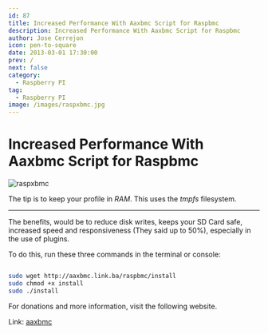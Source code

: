 ```yaml
---
id: 87
title: Increased Performance With Aaxbmc Script for Raspbmc
description: Increased Performance With Aaxbmc Script for Raspbmc
author: Jose Cerrejon
icon: pen-to-square
date: 2013-03-01 17:30:00
prev: /
next: false
category:
  - Raspberry PI
tag:
  - Raspberry PI
image: /images/raspxbmc.jpg
---
```


# Increased Performance With Aaxbmc Script for Raspbmc

![raspxbmc](/images/raspxbmc.jpg)

The tip is to keep your profile in *RAM*. This uses the *tmpfs* filesystem.

- - -
The benefits, would be to reduce disk writes, keeps your SD Card safe, increased speed and responsiveness (They said up to 50%), especially in the use of plugins.

To do this, run these three commands in the terminal or console:

```bash

sudo wget http://aaxbmc.link.ba/raspbmc/install
sudo chmod +x install
sudo ./install

```

For donations and more information, visit the following website.

Link: [aaxbmc](http://aaxbmc.link.ba)
